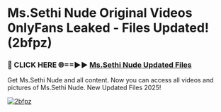 # Ms.Sethi Nude Original Videos 0nlyFans Leaked - Files Updated! (2bfpz)

<h3>🔴 CLICK HERE 🌐==►► <a href="https://tinyurl.com/ehrbuxhb" rel="nofollow">Ms.Sethi Nude Updated Files</a></h3>

Get Ms.Sethi Nude and all content. Now you can access all videos and pictures of Ms.Sethi Nude. New Updated Files 2025!

[![2bfpz](https://i.imgur.com/lVYEuWS.gif)](https://tinyurl.com/ehrbuxhb)
